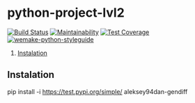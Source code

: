 # python-project-lvl2

[![Build Status](https://travis-ci.org/Aleksey94Dan/python-project-lvl2.svg?branch=master)](https://travis-ci.org/Aleksey94Dan/python-project-lvl2)   [![Maintainability](https://api.codeclimate.com/v1/badges/33c148e507908cfe14ab/maintainability)](https://codeclimate.com/github/Aleksey94Dan/python-project-lvl2/maintainability)   [![Test Coverage](https://api.codeclimate.com/v1/badges/33c148e507908cfe14ab/test_coverage)](https://codeclimate.com/github/Aleksey94Dan/python-project-lvl2/test_coverage)   [![wemake-python-styleguide](https://img.shields.io/badge/style-wemake-000000.svg)](https://github.com/wemake-services/wemake-python-styleguide)

1. [Instalation](#Instalation)

## Instalation
pip install -i https://test.pypi.org/simple/ aleksey94dan-gendiff
